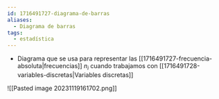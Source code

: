 ```yaml
---
id: 1716491727-diagrama-de-barras
aliases:
  - Diagrama de barras
tags:
  - estadística
---
```



- Diagrama que se usa para representar las [[1716491727-frecuencia-absoluta|frecuencias]] $n_i$ cuando trabajamos con [[1716491728-variables-discretas|Variables discretas]]

![[Pasted image 20231119161702.png]]